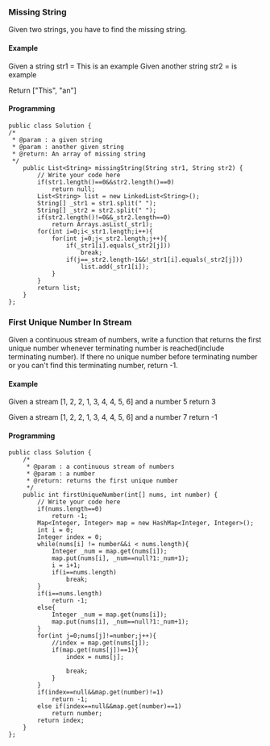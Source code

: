 ### Missing String

Given two strings, you have to find the missing string.

#### Example

Given a string str1 = This is an example
Given another string str2 = is example

Return ["This", "an"]

#### Programming

	public class Solution {
    /*
     * @param : a given string
     * @param : another given string
     * @return: An array of missing string
     */
	    public List<String> missingString(String str1, String str2) {
	        // Write your code here
	        if(str1.length()==0&&str2.length()==0)
	            return null;
	        List<String> list = new LinkedList<String>();
	        String[] _str1 = str1.split(" ");
	        String[] _str2 = str2.split(" ");
	        if(str2.length()!=0&&_str2.length==0)
	            return Arrays.asList(_str1);
	        for(int i=0;i<_str1.length;i++){
	            for(int j=0;j<_str2.length;j++){
	                if(_str1[i].equals(_str2[j]))
	                    break;
	                if(j==_str2.length-1&&!_str1[i].equals(_str2[j]))
	                    list.add(_str1[i]);
	            }
	        }
	        return list;
	    }
	};

### First Unique Number In Stream

Given a continuous stream of numbers, write a function that returns the first unique number whenever terminating number is reached(include terminating number). If there no unique number before terminating number or you can't find this terminating number, return -1.

#### Example
Given a stream [1, 2, 2, 1, 3, 4, 4, 5, 6] and a number 5
return 3

Given a stream [1, 2, 2, 1, 3, 4, 4, 5, 6] and a number 7
return -1

#### Programming

	public class Solution {
	    /*
	     * @param : a continuous stream of numbers
	     * @param : a number
	     * @return: returns the first unique number
	     */
	    public int firstUniqueNumber(int[] nums, int number) {
	        // Write your code here
	        if(nums.length==0)
	            return -1;
	        Map<Integer, Integer> map = new HashMap<Integer, Integer>();
	        int i = 0;
	        Integer index = 0;
	        while(nums[i] != number&&i < nums.length){
	            Integer _num = map.get(nums[i]);
	            map.put(nums[i], _num==null?1:_num+1);
	            i = i+1;
	            if(i==nums.length)
	                break;
	        }
	        if(i==nums.length)
	            return -1;
	        else{
	            Integer _num = map.get(nums[i]);
	            map.put(nums[i], _num==null?1:_num+1);
	        }
	        for(int j=0;nums[j]!=number;j++){
	            //index = map.get(nums[j]);
	            if(map.get(nums[j])==1){
	                index = nums[j];
	                
	                break;
	            }
	        } 
	        if(index==null&&map.get(number)!=1)
	            return -1;
	        else if(index==null&&map.get(number)==1)
	            return number;
	        return index;
	    }
	};


